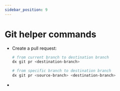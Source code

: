 ```yaml
---
sidebar_position: 9
---
```


# Git helper commands

- Create a pull request:
    
    ```bash
    # from current branch to destination branch
    dx git pr <destination-branch>
    
    # from specific branch to destination branch
    dx git pr <source-branch> <destination-branch>
    ```
    
-